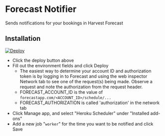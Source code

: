 # Forecast Notifier

Sends notifications for your bookings in Harvest Forecast

## Installation

[![Deploy](https://www.herokucdn.com/deploy/button.svg)](https://heroku.com/deploy)

- Click the deploy button above
- Fill out the environment fields and click Deploy
	- The easiest way to determine your account ID and authorization token is by logging in to Forecast and using the web inspector Network tab to see one of the request(s) being made. Observe a request and note the authorization from the request header.
	- FORECAST_ACCOUNT_ID is the value of `forecastapp.com/<ACCOUNT_ID>/schedule/...`
	- FORECAST_AUTHORIZATION is called 'authorization' in the network tab
- Click Manage app, and select "Heroku Scheduler" under "Installed add-ons"
- Add a new job "`worker`" for the time you want to be notified and click Save

